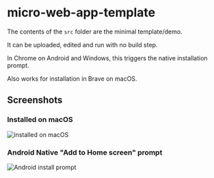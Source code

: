 # micro-web-app-template

The contents of the `src` folder are the minimal template/demo.

It can be uploaded, edited and run with no build step.

In Chrome on Android and Windows, this triggers the native installation prompt.

Also works for installation in Brave on macOS.


## Screenshots

### Installed on macOS
![installed on macOS](https://user-images.githubusercontent.com/35784270/115793075-5c067300-a380-11eb-883f-26d408576c0b.png)

### Android Native "Add to Home screen" prompt
![Android install prompt](https://user-images.githubusercontent.com/35784270/115793349-d3d49d80-a380-11eb-8fcc-b50f25ff8f11.png)
